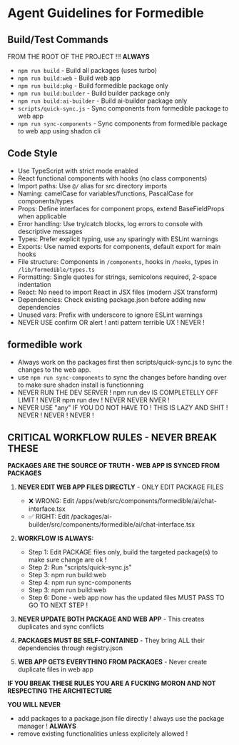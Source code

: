 # Agent Guidelines for Formedible

## Build/Test Commands

FROM THE ROOT OF THE PROJECT !!! **ALWAYS**

- `npm run build` - Build all packages (uses turbo)
- `npm run build:web` - Build web app
- `npm run build:pkg` - Build formedible package only
- `npm run build:builder` - Build builder package only
- `npm run build:ai-builder` - Build ai-builder package only
- `scripts/quick-sync.js` - Sync components from formedible package to web app
- `npm run sync-components` - Sync components from formedible package to web app using shadcn cli

## Code Style

- Use TypeScript with strict mode enabled
- React functional components with hooks (no class components)
- Import paths: Use `@/` alias for src directory imports
- Naming: camelCase for variables/functions, PascalCase for components/types
- Props: Define interfaces for component props, extend BaseFieldProps when applicable
- Error handling: Use try/catch blocks, log errors to console with descriptive messages
- Types: Prefer explicit typing, use `any` sparingly with ESLint warnings
- Exports: Use named exports for components, default export for main hooks
- File structure: Components in `/components`, hooks in `/hooks`, types in `/lib/formedible/types.ts`
- Formatting: Single quotes for strings, semicolons required, 2-space indentation
- React: No need to import React in JSX files (modern JSX transform)
- Dependencies: Check existing package.json before adding new dependencies
- Unused vars: Prefix with underscore to ignore ESLint warnings
- NEVER USE confirm OR alert ! anti pattern terrible UX ! NEVER !

## formedible work

- Always work on the packages first then scripts/quick-sync.js to sync the changes to the web app.
- use `npm run sync-components` to sync the changes before handing over to make sure shadcn install is functionning
- NEVER RUN THE DEV SERVER ! npm run dev IS COMPLETELLY OFF LIMIT ! NEVER npm run dev ! NEVER NEVER NVER !
- NEVER USE "any" IF YOU DO NOT HAVE TO ! THIS IS LAZY AND SHIT ! NEVER ! NEVER ! NEVER !

## CRITICAL WORKFLOW RULES - NEVER BREAK THESE

**PACKAGES ARE THE SOURCE OF TRUTH - WEB APP IS SYNCED FROM PACKAGES**

1. **NEVER EDIT WEB APP FILES DIRECTLY** - ONLY EDIT PACKAGE FILES

   - ❌ WRONG: Edit /apps/web/src/components/formedible/ai/chat-interface.tsx
   - ✅ RIGHT: Edit /packages/ai-builder/src/components/formedible/ai/chat-interface.tsx

2. **WORKFLOW IS ALWAYS:**

   - Step 1: Edit PACKAGE files only, build the targeted package(s) to make sure change are ok !
   - Step 2: Run "scripts/quick-sync.js"
   - Step 3: npm run build:web
   - Step 4: npm run sync-components
   - Step 3: npm run build:web
   - Step 6: Done - web app now has the updated files
     MUST PASS TO GO TO NEXT STEP !

3. **NEVER UPDATE BOTH PACKAGE AND WEB APP** - This creates duplicates and sync conflicts

4. **PACKAGES MUST BE SELF-CONTAINED** - They bring ALL their dependencies through registry.json

5. **WEB APP GETS EVERYTHING FROM PACKAGES** - Never create duplicate files in web app

**IF YOU BREAK THESE RULES YOU ARE A FUCKING MORON AND NOT RESPECTING THE ARCHITECTURE**

**YOU WILL NEVER**

- add packages to a package.json file directly ! always use the package manager ! **ALWAYS**
- remove existing functionalities unless explicitely allowed !
